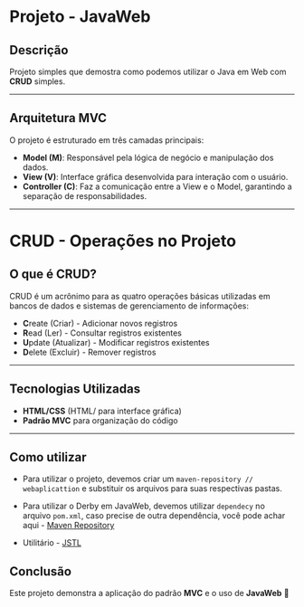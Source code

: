 #  Projeto - JavaWeb

##  Descrição
Projeto simples que demostra como podemos utilizar o Java em Web com **CRUD** simples.

 

---

##  Arquitetura MVC

O projeto é estruturado em três camadas principais:

- **Model (M)**: Responsável pela lógica de negócio e manipulação dos dados.  
- **View (V)**: Interface gráfica desenvolvida para interação com o usuário.  
- **Controller (C)**: Faz a comunicação entre a View e o Model, garantindo a separação de responsabilidades.  

---

#  CRUD - Operações no Projeto  

##  O que é CRUD?  
CRUD é um acrônimo para as quatro operações básicas utilizadas em bancos de dados e sistemas de gerenciamento de informações:  

- **C**reate (Criar) - Adicionar novos registros  
- **R**ead (Ler) - Consultar registros existentes  
- **U**pdate (Atualizar) - Modificar registros existentes  
- **D**elete (Excluir) - Remover registros  

---


##  Tecnologias Utilizadas

- **HTML/CSS** (HTML/ para interface gráfica)  
- **Padrão MVC** para organização do código  


---

##  Como utilizar

* Para utilizar o projeto, devemos criar um `maven-repository // webaplicattion` e substituir os arquivos para suas respectivas pastas.

* Para utilizar o Derby em JavaWeb, devemos utilizar `dependecy` no arquivo `pom.xml`, caso precise de outra dependência, você pode achar aqui - [Maven Repository](https://mvnrepository.com/artifact/org.apache.derby)

* Utilitário - [JSTL](https://docs.oracle.com/javaee/5/tutorial/doc/bnake.html)


##  Conclusão

Este projeto demonstra a aplicação do padrão **MVC** e o uso de **JavaWeb** 🚀  
 
